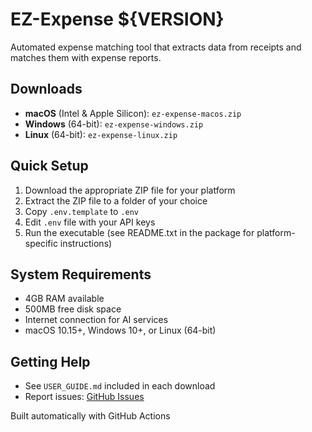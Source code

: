 # EZ-Expense ${VERSION}

Automated expense matching tool that extracts data from receipts and matches them with expense reports.

## Downloads

- **macOS** (Intel & Apple Silicon): `ez-expense-macos.zip`
- **Windows** (64-bit): `ez-expense-windows.zip`  
- **Linux** (64-bit): `ez-expense-linux.zip`

## Quick Setup

1. Download the appropriate ZIP file for your platform
2. Extract the ZIP file to a folder of your choice
3. Copy `.env.template` to `.env`
4. Edit `.env` file with your API keys
5. Run the executable (see README.txt in the package for platform-specific instructions)

## System Requirements

- 4GB RAM available
- 500MB free disk space  
- Internet connection for AI services
- macOS 10.15+, Windows 10+, or Linux (64-bit)

## Getting Help

- See `USER_GUIDE.md` included in each download
- Report issues: [GitHub Issues](https://github.com/xquyvu/ez-expense/issues)

Built automatically with GitHub Actions
